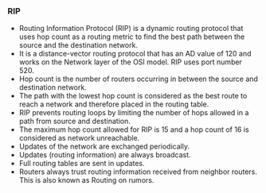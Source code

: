 <h3> RIP </h3>

- Routing Information Protocol (RIP) is a dynamic routing protocol that uses hop count as a routing metric to find the best path between the source and the destination network.
- It is a distance-vector routing protocol that has an AD value of 120 and works on the Network layer of the OSI model. RIP uses port number 520.
- Hop count is the number of routers occurring in between the source and destination network.
- The path with the lowest hop count is considered as the best route to reach a network and therefore placed in the routing table.
- RIP prevents routing loops by limiting the number of hops allowed in a path from source and destination.
- The maximum hop count allowed for RIP is 15 and a hop count of 16 is considered as network unreachable.
- Updates of the network are exchanged periodically.
- Updates (routing information) are always broadcast.
- Full routing tables are sent in updates.
- Routers always trust routing information received from neighbor routers. This is also known as Routing on rumors.
